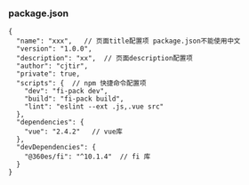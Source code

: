 ### package.json

    {
      "name": "xxx",   // 页面title配置项 package.json不能使用中文
      "version": "1.0.0",
      "description": "xx",  // 页面description配置项
      "author": "cjtir",
      "private": true,
      "scripts": {  // npm 快捷命令配置项
        "dev": "fi-pack dev",
        "build": "fi-pack build",
        "lint": "eslint --ext .js,.vue src"
      },
      "dependencies": {
        "vue": "2.4.2"   // vue库
      },
      "devDependencies": {
        "@360es/fi": "^10.1.4"  // fi 库
      }
    }
